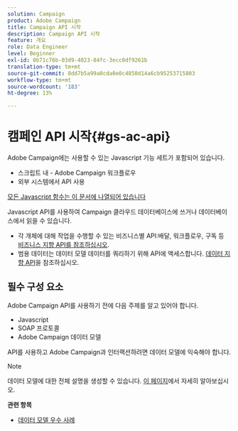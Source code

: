 ```yaml
---
solution: Campaign
product: Adobe Campaign
title: Campaign API 시작
description: Campaign API 시작
feature: 개요
role: Data Engineer
level: Beginner
exl-id: 0b71c76b-03d9-4023-84fc-3ecc0df9261b
translation-type: tm+mt
source-git-commit: 8dd7b5a99a0cda0e0c4850d14a6cb95253715803
workflow-type: tm+mt
source-wordcount: '183'
ht-degree: 13%

---
```


# 캠페인 API 시작{#gs-ac-api}

Adobe Campaign에는 사용할 수 있는 Javascript 기능 세트가 포함되어 있습니다.

* 스크립트 내 - Adobe Campaign 워크플로우
* 외부 시스템에서 API 사용

[모든 Javascript 함수는 이 문서에 나열되어 있습니다](https://docs.adobe.com/content/help/en/campaign-classic/technicalresources/api/p-1.html)

Javascript API를 사용하여 Campaign 클라우드 데이터베이스에 쓰거나 데이터베이스에서 읽을 수 있습니다.

* 각 개체에 대해 작업을 수행할 수 있는 비즈니스별 API:배달, 워크플로우, 구독 등 [비즈니스 지향 API를 참조하십시오](https://experienceleague.adobe.com/docs/campaign-classic/using/configuring-campaign-classic/api/business-oriented-apis.html).
* 범용 데이터는 데이터 모델 데이터를 쿼리하기 위해 API에 액세스합니다. [데이터 지향 API](https://experienceleague.adobe.com/docs/campaign-classic/using/configuring-campaign-classic/api/data-oriented-apis.html)을 참조하십시오.


## 필수 구성 요소

Adobe Campaign API를 사용하기 전에 다음 주제를 알고 있어야 합니다.

* Javascript
* SOAP 프로토콜
* Adobe Campaign 데이터 모델

API를 사용하고 Adobe Campaign과 인터랙션하려면 데이터 모델에 익숙해야 합니다.

>[!NOTE]
>데이터 모델에 대한 전체 설명을 생성할 수 있습니다. [이 페이지](datamodel.md)에서 자세히 알아보십시오.


**관련 항목**

* [데이터 모델 우수 사례](datamodel-best-practices.md)
